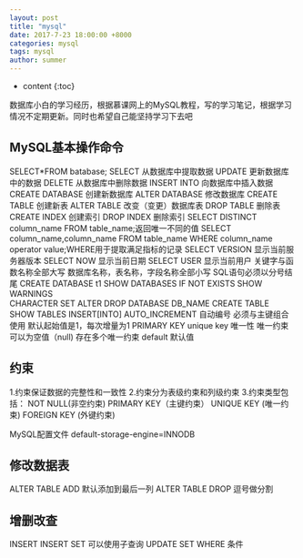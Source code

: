 ```yaml
---
layout: post
title: "mysql"
date: 2017-7-23 18:00:00 +8000
categories: mysql
tags: mysql
author: summer
---
```


* content
{:toc}

数据库小白的学习经历，根据慕课网上的MySQL教程，写的学习笔记，根据学习情况不定期更新。同时也希望自己能坚持学习下去吧




## MySQL基本操作命令

SELECT*FROM batabase;
SELECT 从数据库中提取数据
UPDATE 更新数据库中的数据
DELETE 从数据库中删除数据
INSERT INTO 向数据库中插入数据
CREATE DATABASE 创建新数据库
ALTER DATABASE 修改数据库
CREATE TABLE 创建新表
ALTER TABLE 改变（变更）数据库表
DROP TABLE 删除表
CREATE INDEX 创建索引
DROP INDEX 删除索引
SELECT DISTINCT column_name FROM table_name;返回唯一不同的值
SELECT column_name,column_name FROM table_name WHERE column_name operator value;WHERE用于提取满足指标的记录
SELECT VERSION 显示当前服务器版本
SELECT NOW 显示当前日期
SELECT USER 显示当前用户
关键字与函数名称全部大写
数据库名称，表名称，字段名称全部小写
SQL语句必须以分号结尾
CREATE DATABASE t1
SHOW DATABASES
IF NOT EXISTS
SHOW WARNINGS  
CHARACTER SET 
ALTER 
DROP DATABASE DB_NAME
CREATE TABLE 
SHOW TABLES
INSERT[INTO]
AUTO_INCREMENT 自动编号 必须与主键组合使用
默认起始值是1，每次增量为1
PRIMARY KEY
unique key 唯一性 唯一约束 可以为空值（null)
存在多个唯一约束
default 默认值

## 约束

1.约束保证数据的完整性和一致性
2.约束分为表级约束和列级约束
3.约束类型包括：
  NOT NULL(非空约束)
  PRIMARY KEY（主键约束）
  UNIQUE KEY (唯一约束)
  FOREIGN KEY (外键约束)

MySQL配置文件
  default-storage-engine=INNODB

## 修改数据表

ALTER TABLE  ADD  默认添加到最后一列
ALTER TABLE  DROP  逗号做分割

## 增删改查

INSERT
INSERT SET 可以使用子查询
UPDATE SET WHERE 条件


























